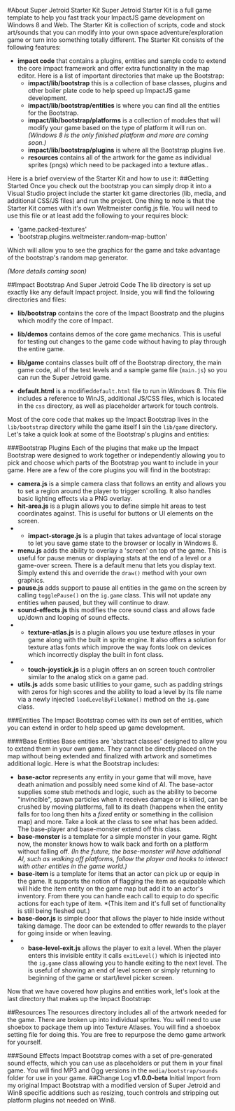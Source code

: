 #About Super Jetroid Starter Kit
Super Jetroid Starter Kit is a full game template to help you fast track your ImpactJS game development on Windows 8 and Web. The Starter Kit is collection of scripts, code and stock art/sounds that you can modify into your own space adventure/exploration game or turn into something totally different. The Starter Kit consists of the following features: 

* **impact code** that contains a plugins, entities and sample code to extend the core impact framework and offer extra functionality in the map editor. Here is a list of important directories that make up the Bootstrap:
    * **impact/lib/bootstrap** this is a collection of base classes, plugins and other boiler plate code to help speed up ImpactJS game development.
    * **impact/lib/bootstrap/entities** is where you can find all the entities for the Bootstrap.
    * **impact/lib/bootstrap/platforms** is a collection of modules that will modify your game based on the type of platform it will run on. *(Windows 8 is the only finished platform and more are coming soon.)*
    * **impact/lib/bootstrap/plugins** is where all the Bootstrap plugins live.
    * **resources** contains all of the artwork for the game as individual sprites (pngs) which need to be packaged into a texture atlas..

Here is a brief overview of the Starter Kit and how to use it:
##Getting Started
Once you check out the bootstrap you can simply drop it into a Visual Studio project include the starter kit game directories (lib, media, and additional CSS/JS files) and run the project.
One thing to note is that the Starter Kit comes with it's own Weltmeister config.js file. You will need to use this file or at least add the following to your requires block:

* 'game.packed-textures'
* 'bootstrap.plugins.weltmeister.random-map-button'

Which will allow you to see the graphics for the game and take advantage of the bootstrap's random map generator.

*(More details coming soon)* 

##Impact Bootstrap  And Super Jetroid Code
The lib directory is set up exactly like any default Impact project. Inside, you will find the following directories and files:

 * **lib/bootstrap** contains the core of the Impact Boostratp and the plugins which modify the core of Impact.

 * **lib/demos** contains demos of the core game mechanics. This is useful for testing out changes to the game code without having to play through the entire game.

 * **lib/game** contains classes built off of the Bootstrap directory, the main game code, all of the test levels and a sample game file (`main.js`) so you can run the Super Jetroid game.

 * **default.html** is a modified`default.html` file to run in Windows 8. This file includes a reference to WinJS, additional JS/CSS files, which is located in the `css` directory, as well as placeholder artwork for touch controls.

Most of the core code that makes up the Impact Bootstrap lives in the `lib/bootstrap`  directory while the game itself I sin the `lib/game` directory. Let's take a quick look at some of the Bootstrap's plugins and entities:

###Bootstrap Plugins
Each of the plugins that make up the Impact Bootstrap were designed to work together or independently allowing you to pick and choose which parts of the Bootstrap you want to include in your game. Here are a few of the core plugins you will find in the bootstrap:

 * **camera.js** is a simple camera class that follows an entity and allows you to set a region around the player to trigger scrolling. It also handles basic lighting effects via a PNG overlay.
 * **hit-area.js** is a plugin allows you to define simple hit areas to test coordinates against. This is useful for buttons or UI elements on the screen.
 * * **impact-storage.js** is a plugin that takes advantage of local storage to let you save game state to the browser or locally in Windows 8.
 * **menu.js** adds the ability to overlay a 'screen' on top of the game. This is useful for pause menus or displaying stats at the end of a level or a game-over screen. There is a default menu that lets you display text. Simply extend this and override the `draw()` method with your own graphics.
 * **pause.js** adds support to pause all entities in the game on the screen by calling `togglePause()` on the `ig.game` class. This will not update any entities when paused, but they will continue to draw.
 * **sound-effects.js** this modifies the core sound class and allows fade up/down and looping of sound effects.
 * * **texture-atlas.js** is a plugin allows you use texture atlases in your game along with the built in sprite engine. It also offers a solution for texture atlas fonts which improve the way fonts look on devices which incorrectly display the built in font class.
 * * **touch-joystick.js** is a plugin offers an on screen touch controller similar to the analog stick on a game pad.
 * **utils.js** adds some basic utilities to your game, such as padding strings with zeros for high scores and the ability to load a level by its file name via a newly injected `loadLevelByFileName()` method on the `ig.game` class.

###Entities
The Impact Bootstrap comes with its own set of entities, which you can extend in order to help speed up game development. 

####Base Entities
Base entities are 'abstract classes' designed to allow you to extend them in your own game. They cannot be directly placed on the map without being extended and finalized with artwork and sometimes additional logic. Here is what the Bootstrap includes:

 * **base-actor** represents any entity in your game that will move, have death animation and  possibly need some kind of AI. The base-actor supplies some stub methods and logic, such as the  ability to become "invincible", spawn particles when it receives damage or is killed, can be crushed by moving platforms, fall to its death (happens when the entity falls for too long then hits a *fixed* entity or something in the collision map) and more. Take a look at the class to see what has been added. The base-player and base-monster extend off this class.
 * **base-monster** is a template for a simple monster in your game. Right now, the monster knows how to walk back and forth on a platform without falling off. *(In the future, the base-monster will have additional AI, such as walking off platforms, follow the player and hooks to interact with other entities in the game world.)*
 * **base-item** is a template for items that an actor can pick up or equip in the game. It supports the notion of flagging the item as equipable which will hide the item entity on the game map but add it to an actor's inventory. From there you can handle each call to equip to do specific actions for each type of item. *(This item and it's full set of functionality is still being fleshed out.)
 * **base-door.js** is simple door that allows the player to hide inside without taking damage. The door can be extended to offer rewards to the player for going inside or when leaving.
 *  * **base-level-exit.js** allows the player to exit a level. When the player enters this invisible entity it calls `exitLevel()` which is injected into the `ig.game` class allowing you to handle exiting to the next level. The is useful of showing an end of level screen or simply returning to beginning of the game or start/level picker screen.
       
Now that we have covered how plugins and entities work, let's look at the last directory that makes up the Impact Bootstrap:

##Resources
The resources directory includes all of the artwork needed for the game. There are broken up into individual sprites. You will need to use shoebox to package them up into Texture Atlases. You will find a shoebox setting file for doing this. You are free to repurpose the demo game artwork for yourself.

###Sound Effects
Impact Bootstrap comes with a set of pre-generated sound effects, which you can use as placeholders or put them in your final game. You will find MP3 and Ogg versions in the `media/bootstrap/sounds` folder for use in your game. ##Change Log
**v1.0.0-beta**
Initial Import from my original Impact Bootstrap with a modified version of Super Jetroid and Win8 specific additions such as resizing, touch controls and stripping out platform plugins not needed on Win8.

